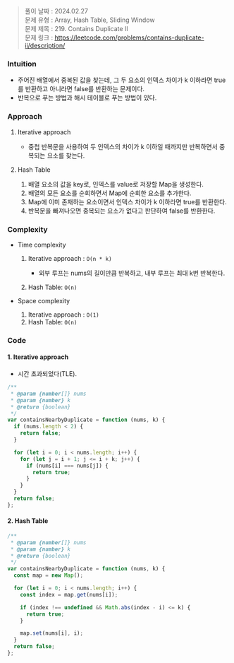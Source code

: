 > 풀이 날짜 : 2024.02.27  
> 문제 유형 : Array, Hash Table, Sliding Window  
> 문제 제목 : 219. Contains Duplicate II  
> 문제 링크 : https://leetcode.com/problems/contains-duplicate-ii/description/

### Intuition

- 주어진 배열에서 중복된 값을 찾는데, 그 두 요소의 인덱스 차이가 k 이하라면 true를 반환하고 아니라면 false를 반환하는 문제이다.
- 반복으로 푸는 방법과 해시 테이블로 푸는 방법이 있다.

### Approach

1. Iterative approach

   - 중첩 반복문을 사용하여 두 인덱스의 차이가 k 이하일 때까지만 반복하면서 중복되는 요소를 찾는다.

2. Hash Table
   1. 배열 요소의 값을 key로, 인덱스를 value로 저장할 Map을 생성한다.
   2. 배열의 모든 요소를 순회하면서 Map에 순회한 요소를 추가한다.
   3. Map에 이미 존재하는 요소이면서 인덱스 차이가 k 이하라면 true를 반환한다.
   4. 반복문을 빠져나오면 중복되는 요소가 없다고 판단하여 false를 반환한다.

### Complexity

- Time complexity

  1. Iterative approach : `O(n * k)`

     - 외부 루프는 nums의 길이만큼 반복하고, 내부 루프는 최대 k번 반복한다.

  2. Hash Table: `O(n)`

- Space complexity

  1. Iterative approach : `O(1)`
  2. Hash Table: `O(n)`

### Code

#### 1. Iterative approach

- 시간 초과되었다(TLE).

```js
/**
 * @param {number[]} nums
 * @param {number} k
 * @return {boolean}
 */
var containsNearbyDuplicate = function (nums, k) {
  if (nums.length < 2) {
    return false;
  }

  for (let i = 0; i < nums.length; i++) {
    for (let j = i + 1; j <= i + k; j++) {
      if (nums[i] === nums[j]) {
        return true;
      }
    }
  }
  return false;
};
```

#### 2. Hash Table

```js
/**
 * @param {number[]} nums
 * @param {number} k
 * @return {boolean}
 */
var containsNearbyDuplicate = function (nums, k) {
  const map = new Map();

  for (let i = 0; i < nums.length; i++) {
    const index = map.get(nums[i]);

    if (index !== undefined && Math.abs(index - i) <= k) {
      return true;
    }

    map.set(nums[i], i);
  }
  return false;
};
```

